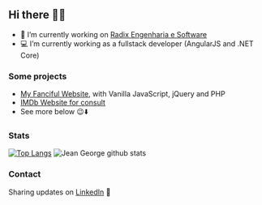 ## Hi there 👋😄

- 🔭 I’m currently working on [Radix Engenharia e Software](http://www.radixeng.com.br/)
- 💻 I’m currently working as a fullstack developer (AngularJS and .NET Core)

### Some projects 
- [My Fanciful Website](http://jeangeorge.tk/), with Vanilla JavaScript, jQuery and PHP
- [IMDb Website for consult](https://ibd-movie-lens-frontend.herokuapp.com/#/filmes)
- See more below 😉⬇️

### Stats
[![Top Langs](https://github-readme-stats.vercel.app/api/top-langs/?username=jeanGeorge&layout=compact)](https://github.com/anuraghazra/github-readme-stats) ![Jean George github stats](https://github-readme-stats.vercel.app/api?username=jeanGeorge&count_private=true&show_icons=true&hide_title=false)

### Contact
Sharing updates on <a href="https://www.linkedin.com/in/jean-george/">LinkedIn</a> 💼
